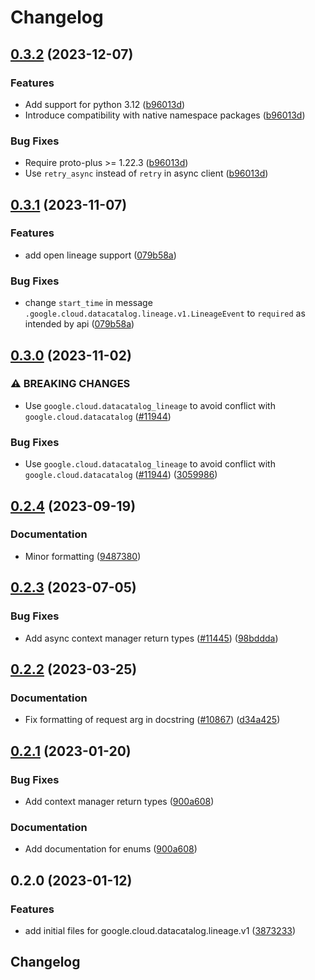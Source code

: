 # Changelog

## [0.3.2](https://github.com/googleapis/google-cloud-python/compare/google-cloud-datacatalog-lineage-v0.3.1...google-cloud-datacatalog-lineage-v0.3.2) (2023-12-07)


### Features

* Add support for python 3.12 ([b96013d](https://github.com/googleapis/google-cloud-python/commit/b96013d2c31e3602bb885bf8d7296cc49c3a4642))
* Introduce compatibility with native namespace packages ([b96013d](https://github.com/googleapis/google-cloud-python/commit/b96013d2c31e3602bb885bf8d7296cc49c3a4642))


### Bug Fixes

* Require proto-plus &gt;= 1.22.3 ([b96013d](https://github.com/googleapis/google-cloud-python/commit/b96013d2c31e3602bb885bf8d7296cc49c3a4642))
* Use `retry_async` instead of `retry` in async client ([b96013d](https://github.com/googleapis/google-cloud-python/commit/b96013d2c31e3602bb885bf8d7296cc49c3a4642))

## [0.3.1](https://github.com/googleapis/google-cloud-python/compare/google-cloud-datacatalog-lineage-v0.3.0...google-cloud-datacatalog-lineage-v0.3.1) (2023-11-07)


### Features

* add open lineage support ([079b58a](https://github.com/googleapis/google-cloud-python/commit/079b58af418cfcc036885280595efad0b7bb164f))


### Bug Fixes

* change `start_time` in message `.google.cloud.datacatalog.lineage.v1.LineageEvent` to `required` as intended by api ([079b58a](https://github.com/googleapis/google-cloud-python/commit/079b58af418cfcc036885280595efad0b7bb164f))

## [0.3.0](https://github.com/googleapis/google-cloud-python/compare/google-cloud-datacatalog-lineage-v0.2.4...google-cloud-datacatalog-lineage-v0.3.0) (2023-11-02)


### ⚠ BREAKING CHANGES

* Use `google.cloud.datacatalog_lineage` to avoid conflict with `google.cloud.datacatalog` ([#11944](https://github.com/googleapis/google-cloud-python/issues/11944))

### Bug Fixes

* Use `google.cloud.datacatalog_lineage` to avoid conflict with `google.cloud.datacatalog` ([#11944](https://github.com/googleapis/google-cloud-python/issues/11944)) ([3059986](https://github.com/googleapis/google-cloud-python/commit/3059986d22adb354a303f67bb254ef8343ed7453))

## [0.2.4](https://github.com/googleapis/google-cloud-python/compare/google-cloud-datacatalog-lineage-v0.2.3...google-cloud-datacatalog-lineage-v0.2.4) (2023-09-19)


### Documentation

* Minor formatting ([9487380](https://github.com/googleapis/google-cloud-python/commit/94873808ece8059b07644a0a49dedf8e2906900a))

## [0.2.3](https://github.com/googleapis/google-cloud-python/compare/google-cloud-datacatalog-lineage-v0.2.2...google-cloud-datacatalog-lineage-v0.2.3) (2023-07-05)


### Bug Fixes

* Add async context manager return types ([#11445](https://github.com/googleapis/google-cloud-python/issues/11445)) ([98bddda](https://github.com/googleapis/google-cloud-python/commit/98bdddafc821e2fc6e86a31965da0c46899aa229))

## [0.2.2](https://github.com/googleapis/google-cloud-python/compare/google-cloud-datacatalog-lineage-v0.2.1...google-cloud-datacatalog-lineage-v0.2.2) (2023-03-25)


### Documentation

* Fix formatting of request arg in docstring ([#10867](https://github.com/googleapis/google-cloud-python/issues/10867)) ([d34a425](https://github.com/googleapis/google-cloud-python/commit/d34a425f7d0f02bebaf20d24b725b8c25c699697))

## [0.2.1](https://github.com/googleapis/google-cloud-python/compare/google-cloud-datacatalog-lineage-v0.2.0...google-cloud-datacatalog-lineage-v0.2.1) (2023-01-20)


### Bug Fixes

* Add context manager return types ([900a608](https://github.com/googleapis/google-cloud-python/commit/900a6083e59bfebf215e4e469bc842d8788bba18))


### Documentation

* Add documentation for enums ([900a608](https://github.com/googleapis/google-cloud-python/commit/900a6083e59bfebf215e4e469bc842d8788bba18))

## 0.2.0 (2023-01-12)


### Features

* add initial files for google.cloud.datacatalog.lineage.v1 ([3873233](https://github.com/googleapis/google-cloud-python/commit/3873233f28ed25f99dada66dfa83edbf7043e7b5))

## Changelog
